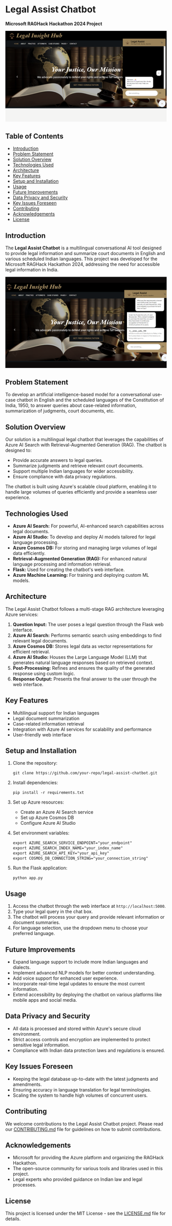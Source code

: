 # Legal Assist Chatbot

**Microsoft RAGHack Hackathon 2024 Project**

![Architecture](./Images/home.png)

## Table of Contents

- [Introduction](#introduction)
- [Problem Statement](#problem-statement)
- [Solution Overview](#solution-overview)
- [Technologies Used](#technologies-used)
- [Architecture](#architecture)
- [Key Features](#key-features)
- [Setup and Installation](#setup-and-installation)
- [Usage](#usage)
- [Future Improvements](#future-improvements)
- [Data Privacy and Security](#data-privacy-and-security)
- [Key Issues Foreseen](#key-issues-foreseen)
- [Contributing](#contributing)
- [Acknowledgements](#acknowledgements)
- [License](#license)

## Introduction

The **Legal Assist Chatbot** is a multilingual conversational AI tool designed to provide legal information and summarize court documents in English and various scheduled Indian languages. This project was developed for the Microsoft RAGHack Hackathon 2024, addressing the need for accessible legal information in India.

![Legal Assist Interface](./Images/Legal.png)

## Problem Statement

To develop an artificial intelligence-based model for a conversational use-case chatbot in English and the scheduled languages of the Constitution of India, 1950, to answer queries about case-related information, summarization of judgments, court documents, etc.

## Solution Overview

Our solution is a multilingual legal chatbot that leverages the capabilities of Azure AI Search with Retrieval-Augmented Generation (RAG). The chatbot is designed to:
- Provide accurate answers to legal queries.
- Summarize judgments and retrieve relevant court documents.
- Support multiple Indian languages for wider accessibility.
- Ensure compliance with data privacy regulations.

The chatbot is built using Azure's scalable cloud platform, enabling it to handle large volumes of queries efficiently and provide a seamless user experience.

## Technologies Used

- **Azure AI Search:** For powerful, AI-enhanced search capabilities across legal documents.
- **Azure AI Studio:** To develop and deploy AI models tailored for legal language processing.
- **Azure Cosmos DB:** For storing and managing large volumes of legal data efficiently.
- **Retrieval-Augmented Generation (RAG):** For enhanced natural language processing and information retrieval.
- **Flask:** Used for creating the chatbot's web interface.
- **Azure Machine Learning:** For training and deploying custom ML models.

## Architecture

The Legal Assist Chatbot follows a multi-stage RAG architecture leveraging Azure services:

1. **Question Input:** The user poses a legal question through the Flask web interface.
2. **Azure AI Search:** Performs semantic search using embeddings to find relevant legal documents.
3. **Azure Cosmos DB:** Stores legal data as vector representations for efficient retrieval.
4. **Azure AI Studio:** Houses the Large Language Model (LLM) that generates natural language responses based on retrieved context.
5. **Post-Processing:** Refines and ensures the quality of the generated response using custom logic.
6. **Response Output:** Presents the final answer to the user through the web interface.

## Key Features

- Multilingual support for Indian languages
- Legal document summarization
- Case-related information retrieval
- Integration with Azure AI services for scalability and performance
- User-friendly web interface

## Setup and Installation

1. Clone the repository:
   ```
   git clone https://github.com/your-repo/legal-assist-chatbot.git
   ```

2. Install dependencies:
   ```
   pip install -r requirements.txt
   ```

3. Set up Azure resources:
   - Create an Azure AI Search service
   - Set up Azure Cosmos DB
   - Configure Azure AI Studio

4. Set environment variables:
   ```
   export AZURE_SEARCH_SERVICE_ENDPOINT="your_endpoint"
   export AZURE_SEARCH_INDEX_NAME="your_index_name"
   export AZURE_SEARCH_API_KEY="your_api_key"
   export COSMOS_DB_CONNECTION_STRING="your_connection_string"
   ```

5. Run the Flask application:
   ```
   python app.py
   ```

## Usage

1. Access the chatbot through the web interface at `http://localhost:5000`.
2. Type your legal query in the chat box.
3. The chatbot will process your query and provide relevant information or document summaries.
4. For language selection, use the dropdown menu to choose your preferred language.

## Future Improvements

- Expand language support to include more Indian languages and dialects.
- Implement advanced NLP models for better context understanding.
- Add voice support for enhanced user experience.
- Incorporate real-time legal updates to ensure the most current information.
- Extend accessibility by deploying the chatbot on various platforms like mobile apps and social media.

## Data Privacy and Security

- All data is processed and stored within Azure's secure cloud environment.
- Strict access controls and encryption are implemented to protect sensitive legal information.
- Compliance with Indian data protection laws and regulations is ensured.

## Key Issues Foreseen

- Keeping the legal database up-to-date with the latest judgments and amendments.
- Ensuring accuracy in language translation for legal terminologies.
- Scaling the system to handle high volumes of concurrent users.

## Contributing

We welcome contributions to the Legal Assist Chatbot project. Please read our [CONTRIBUTING.md](CONTRIBUTING.md) file for guidelines on how to submit contributions.

## Acknowledgements

- Microsoft for providing the Azure platform and organizing the RAGHack Hackathon.
- The open-source community for various tools and libraries used in this project.
- Legal experts who provided guidance on Indian law and legal processes.

## License

This project is licensed under the MIT License - see the [LICENSE.md](LICENSE.md) file for details.
